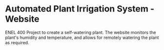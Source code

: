 # Automated Plant Irrigation System - Website
ENEL 400 Project to create a self-watering plant. 
The website monitors the plant's humidity and temperature, and allows for remotely watering the plant as required.
